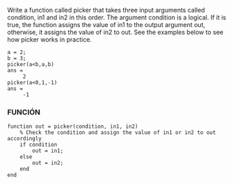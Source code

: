 Write a function called picker that takes three input arguments called condition, in1 and in2 in this order. The argument condition is a logical. If it is true, the function assigns the value of in1 to the output argument out,  otherwise, it assigns the value of in2 to out. See the examples below to see how picker works in practice.
```
a = 2;
b = 3;
picker(a<b,a,b)
ans =
     2
picker(a<0,1,-1)
ans =
     -1
```

### FUNCIÓN

```
function out = picker(condition, in1, in2)
    % Check the condition and assign the value of in1 or in2 to out accordingly
    if condition
        out = in1;
    else
        out = in2;
    end
end
```
